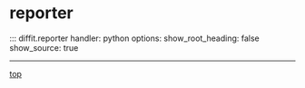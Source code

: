 # reporter

::: diffit.reporter
    handler: python
    options:
      show_root_heading: false
      show_source: true

---
[top](#reporter)
